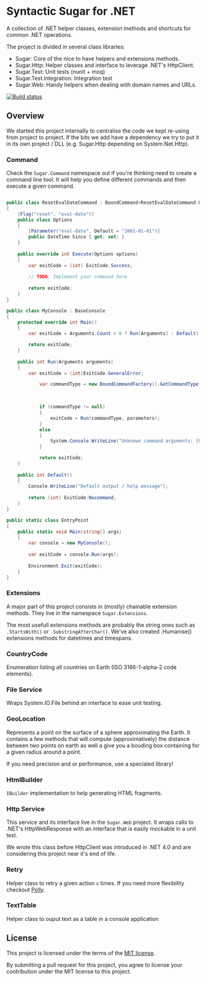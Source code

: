 # Syntactic Sugar for .NET

A collection of .NET helper classes, extension methods and shortcuts for common .NET operations.

The project is divided in several class libraries:

- Sugar: Core of the nice to have helpers and extensions methods.
- Sugar.Http: Helper classes and interface to leverage .NET's HttpClient.
- Sugar.Test: Unit tests (nunit + moq)
- Sugar.Test.Integration: Integration test
- Sugar.Web: Handy helpers when dealing with domain names and URLs.

[![Build status](https://ci.appveyor.com/api/projects/status/py4kl09udd0t7egy/branch/master?svg=true)](https://ci.appveyor.com/project/bounav/sugar/branch/master)

## Overview

We started this project internally to centralise the code we kept re-using from project to project. If the bits we add have a dependency we try to put it in its own project / DLL (e.g. Sugar.Http depending on System.Net.Http).

### Command

Check the `Sugar.Command` namespace out if you're thinking need to create a command line tool. It will help you define different commands and then execute a given command.

```csharp

public class ResetEvalDateCommand : BoundCommand<ResetEvalDateCommand.Options> 
{
    [Flag("reset", "eval-date")]
    public class Options
    {
        [Parameter("eval-date", Default = "2001-01-01")]
        public DateTime Since { get; set; }
    }
    
    public override int Execute(Options options)
    {
        var exitCode = (int) ExitCode.Success;
    
        // TODO: Implement your command here
        
        return exitCode;
    }
}

public class MyConsole : BaseConsole
{
    protected override int Main()
    {
        var exitCode = Arguments.Count > 0 ? Run(Arguments) : Default();

        return exitCode;
    }
    
    public int Run(Arguments arguments)
    {
        var exitCode = (int)ExitCode.GeneralError;

            var commandType = new BoundCommandFactory().GetCommandType(parameters, () => GetType().Assembly.GetTypes()
                                                                                                  .Where(type => type.Namespace != null && type.Namespace.StartsWith("My.Namespace.Commands"))
                                                                                                  .Where(type => type.Name == "Options"));

            if (commandType != null)
            {
                exitCode = Run(commandType, parameters);
            }
            else
            {
                System.Console.WriteLine("Unknown command arguments: {0}", Arguments);
            }

            return exitCode;
    }
    
    public int Default()
    {
        Console.WriteLine("Default output / help message");
        
        return (int) ExitCode.Nocommand;
    }
}

public static class EntryPoint
{
    public static void Main(string[] args)
    {
        var console = new MyConsole();
        
        var exitCode = console.Run(args);
        
        Environment.Exit(exitCode);
    }
}

```

### Extensions

A major part of this project consists in (mostly) chainable extension methods. They live in the namespace `Sugar.Extensions`.

The most usefull extensions methods are probably the string ones such as `.StartsWith()` or `.SubstringAfterChar()`. We've also created .Humanise() extensions methods for datetimes and timespans.

### CountryCode

Enumeration listing all countries on Earth (ISO 3166-1-alpha-2 code elements).

### File Service

Wraps System.IO.File behind an interface to ease unit testing.

### GeoLocation

Represents a point on the surface of a sphere approximating the Earth. It contains a few methods that will compute (approximatively) the distance between two points on earth as well a give you a bouding box containing for a given radius around a point.

If you need precision and or performance, use a specialed library!

### HtmlBuilder

`IBuilder` implementation to help generating HTML fragments.

### Http Service

This service and its interface live in the `Sugar.Web` project. It wraps calls to .NET's HttpWebResponse with an interface that is easily mockable in a unit test.

We wrote this class before HttpClient was introduced in .NET 4.0 and are considering this project near it's end of life.

### Retry

Helper class to retry a given action `x` times. If you need more flexibility checkout [Polly](https://github.com/App-vNext/Polly).

### TextTable

Helper class to ouput text as a table in a console application

## License

This project is licensed under the terms of the [MIT license](https://github.com/comsechq/sugar/blob/master/LICENSE.txt). 

By submitting a pull request for this project, you agree to license your contribution under the MIT license to this project.
